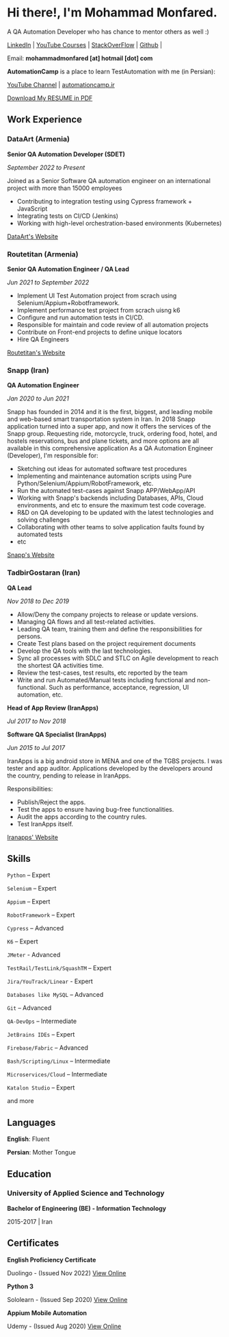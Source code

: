 # Hi there!, I'm **Mohammad Monfared**. 
A QA Automation Developer who has chance to mentor others as well :)

[LinkedIn](https://www.linkedin.com/in/mohammad-monfared/) | [YouTube Courses](https://www.youtube.com/automationcamp) | [StackOverFlow](https://stackoverflow.com/users/7302505/mohammad-monfared) | [Github](https://github.com/mmonfared) | 

Email:   **mohammadmonfared [at] hotmail [dot] com**


**AutomationCamp** is a place to learn TestAutomation with me (in Persian):

[YouTube Channel](https://www.youtube.com/automationcamp) | [automationcamp.ir](https://automationcamp.ir)

<a id="raw-url" href="https://github.com/mmonfared/monfared.io/raw/main/Resume_Monfared.pdf">Download My RESUME in PDF</a> 

## Work Experience

### DataArt (Armenia)

**Senior QA Automation Developer (SDET)**

_September 2022 to Present_

Joined as a Senior Software QA automation engineer on an international project with more than 15000 employees 
- Contributing to integration testing using Cypress framework + JavaScript
- Integrating tests on CI/CD (Jenkins)
- Working with high-level orchestration-based environments (Kubernetes)


[DataArt's Website](https://dataart.com/)

### Routetitan (Armenia)

**Senior QA Automation Engineer / QA Lead**

_Jun 2021 to September 2022_

- Implement UI Test Automation project from scrach using Selenium/Appium+Robotframework.
- Implement performance test project from scrach uisng k6
- Configure and run automation tests in CI/CD.
- Responsible for maintain and code review of all automation projects
- Contribute on Front-end projects to define unique locators
- Hire QA Engineers

[Routetitan's Website](https://routetitan.com/)


### Snapp (Iran)

**QA Automation Engineer**

_Jan 2020 to Jun 2021_

Snapp has founded in 2014 and it is the first, biggest, and leading mobile and web-based smart transportation system in Iran. In 2018 Snapp application turned into a super app, and now it offers the services of the Snapp group. Requesting ride, motorcycle, truck, ordering food, hotel, and hostels reservations, bus and plane tickets, and more options are all available in this comprehensive application
As a QA Automation Engineer (Developer), I'm responsible for:
- Sketching out ideas for automated software test procedures
- Implementing and maintenance automation scripts using Pure Python/Selenium/Appium/RobotFramework, etc. 
- Run the automated test-cases against Snapp APP/WebApp/API 
- Working with Snapp's backends including Databases, APIs, Cloud environments, and etc to ensure the maximum test code coverage. 
- R&D on QA developing to be updated with the latest technologies and solving challenges
- Collaborating with other teams to solve application faults found by automated tests
- etc

[Snapp's Website](https://snapp.ir/)


### TadbirGostaran (Iran)

**QA Lead**

_Nov 2018 to Dec 2019_

- Allow/Deny the company projects to release or update versions. 
- Managing QA flows and all test-related activities. 
- Leading QA team, training them and define the responsibilities for persons. 
- Create Test plans based on the project requirement documents 
- Develop the QA tools with the last technologies.
- Sync all processes with SDLC and STLC on Agile development to reach the shortest QA activities time.
- Review the test-cases, test results, etc reported by the team
- Write and run Automated/Manual tests including functional and non-functional. Such as performance, acceptance, regression, UI automation, etc.

**Head of App Review (IranApps)**

_Jul 2017 to Nov 2018_
 

**Software QA Specialist (IranApps)**

_Jun 2015 to Jul 2017_

IranApps is a big android store in MENA and one of the TGBS projects. I was tester and app auditor. Applications developed by the developers around the country, pending to release in IranApps. 

Responsibilities:
- Publish/Reject the apps.
- Test the apps to ensure having bug-free functionalities.
- Audit the apps according to the country rules.
- Test IranApps itself.

[Iranapps' Website](https://iranapps.ir/)


## Skills

`Python` – Expert

`Selenium` – Expert

`Appium` – Expert

`RobotFramework` – Expert

`Cypress` – Advanced

`K6` – Expert

`JMeter` - Advanced

`TestRail/TestLink/SquashTM` – Expert

`Jira/YouTrack/Linear` - Expert

`Databases like MySQL` – Advanced

`Git` – Advanced

`QA-DevOps` – Intermediate

`JetBrains IDEs` – Expert

`Firebase/Fabric` – Advanced

`Bash/Scripting/Linux` – Intermediate

`Microservices/Cloud` – Intermediate

`Katalon Studio` – Expert

and more

## Languages

**English**: Fluent

**Persian**: Mother Tongue

## Education

### University of Applied Science and Technology

**Bachelor of Engineering (BE) - Information Technology**

2015-2017 | Iran


## Certificates

**English Proficiency Certificate**

Duolingo - (Issued Nov 2022) [View Online](https://certs.duolingo.com/4104f1ff40fe5ef9b8d0bc51f3cbcc16)

**Python 3**

Sololearn - (Issued Sep 2020) [View Online](https://www.sololearn.com/Certificate/1073-7787219/pdf/)

**Appium Mobile Automation**

Udemy - (Issued Aug 2020) [View Online](https://www.udemy.com/certificate/UC-2b96f6da-c486-4ff8-ae20-c0619dc14430/)


